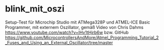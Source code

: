 # blink_mit_oszi
Setup-Test für Microchip Studio mit ATMega328P und ATMEL-ICE Basic Programmer, mit externem Oszillator, gemäß Video von Chris Dahms https://www.youtube.com/watch?v=lHv1tHjrb6w bzw. GitHub https://github.com/MicrocontrollersAndMore/Atmel_Programming_Tutorial_2_Fuses_and_Using_an_External_Oscillator/tree/master
